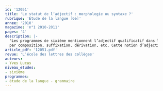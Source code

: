 ```yaml
---
id: '12051'
title: 'Le statut de l’adjectif : morphologie ou syntaxe ?'
rubrique: 'Étude de la langue [6e]'
annee: '2010'
magazine: 'n°1 2010-2011'
pages: '4'
description: |-
  'Les programmes de sixième mentionnent l’adjectif qualificatif dans les trois rubriques suivantes de « L’étude de la langue » : la grammaire, à propos des fonctions épithète et attribut ; l’orthographe, pour les chaînes d’accord dans le groupe nominal ;  enfin, le lexique, en lien avec la formation des mots
  par composition, suffixation, dérivation, etc. Cette notion d’adjectif, les élèves l’ont déjà mise en pratique à l’école élémentaire. Pour autant, il ne paraît pas facile d’en donner une définition...'
article_pdf: '12051.pdf'
revue: 'L’école des lettres des collèges'
auteurs:
- Yves Lucas
niveau_etudes:
- sixième
programmes:
- étude de la langue - grammaire
---
```

